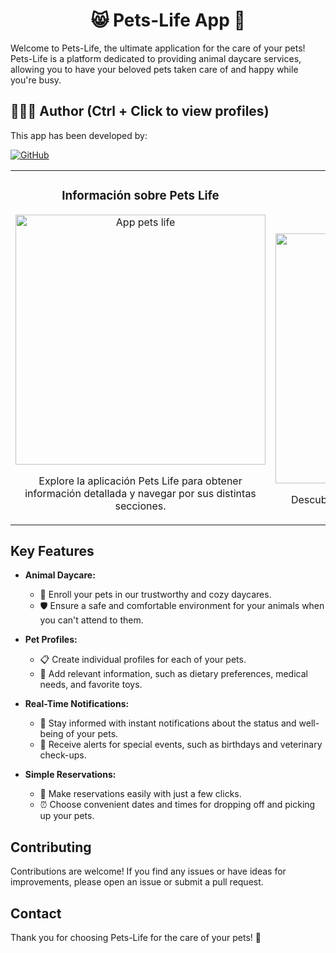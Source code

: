 <h1 align="center">😸 Pets-Life App 🐶</h1>

Welcome to Pets-Life, the ultimate application for the care of your pets! Pets-Life is a platform dedicated to providing animal daycare services, allowing you to have your beloved pets taken care of and happy while you're busy.

## 🙆👨‍💻 Author (Ctrl + Click to view profiles)
This app has been developed by:

[![GitHub](https://img.shields.io/badge/GitHub-Alejandro%20David%20Arzola%20Saavedra-red?style=flat-square&logo=github)](https://github.com/AlejandroDavidArzolaSaavedra)

<table>
  <tr>
    <td width="50%">
      <h3 align="center">Información sobre Pets Life</h3>
      <div align="center">
        <img src="https://github.com/AlejandroDavidArzolaSaavedra/Pets-Life-App/assets/90756437/3dc8b94b-7ed1-4ed4-8c08-c31ce495cef9" width="400" alt="App pets life">
        <p>Explore la aplicación Pets Life para obtener información detallada y navegar por sus distintas secciones.</p>
      </div>
    </td>
    <td width="50%">
      <br>
      <h3 align="center">Servicios de Pets Life</h3>
      <div align="center">
        <img src="https://github.com/AlejandroDavidArzolaSaavedra/Pets-Life-App/assets/90756437/e7f56bee-2d40-49bc-b74e-c2245db0addf" width="400" alt="App pets life">
        <br>
        <p>Descubra los servicios ofrecidos por Pets Life.</p>
      </div>
    </td>
  </tr>
</table>


## Key Features

- **Animal Daycare:**
  - 🏡 Enroll your pets in our trustworthy and cozy daycares.
  - 🛡️ Ensure a safe and comfortable environment for your animals when you can't attend to them.

- **Pet Profiles:**
  - 📋 Create individual profiles for each of your pets.
  - 🍖 Add relevant information, such as dietary preferences, medical needs, and favorite toys.

- **Real-Time Notifications:**
  - 📲 Stay informed with instant notifications about the status and well-being of your pets.
  - 🎉 Receive alerts for special events, such as birthdays and veterinary check-ups.

- **Simple Reservations:**
  - 📅 Make reservations easily with just a few clicks.
  - ⏰ Choose convenient dates and times for dropping off and picking up your pets.

## Contributing

Contributions are welcome! If you find any issues or have ideas for improvements, please open an issue or submit a pull request.

## Contact

Thank you for choosing Pets-Life for the care of your pets! 🐾
